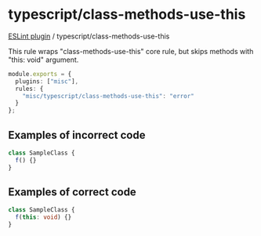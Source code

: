 # typescript/class-methods-use-this

[ESLint plugin](https://iliubinskii.github.io/eslint-plugin-misc/) / typescript/class-methods-use-this

This rule wraps "class-methods-use-this" core rule, but skips methods with "this: void" argument.

```ts
module.exports = {
  plugins: ["misc"],
  rules: {
    "misc/typescript/class-methods-use-this": "error"
  }
};
```

## Examples of incorrect code

```ts
class SampleClass {
  f() {}
}
```

## Examples of correct code

```ts
class SampleClass {
  f(this: void) {}
}
```
